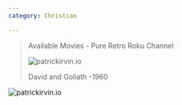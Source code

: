 ```yaml
---
category: Christian

---
```

> Available Movies - Pure Retro Roku Channel
>
> ![patrickirvin.io](/assets/images/davidandgoliath1960_poster209x209.png)
>
> David and Goliath -1960

![patrickirvin.io](/assets/images/pureretro_category_christian.png)
